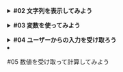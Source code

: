 **<details><summary>#02 文字列を表示してみよう</summary>**
  - コメント方法

    ```ruby
    # 先頭にパウンド記号(#) コメント　で文末までコメント扱いになる。

    # comment
    ```

    ```ruby
    # 複数行のコメントの場合、=begin と =end の間に何行でも書いていくことができる。

    =begin
    comment
    comment
    =end
    ```

  - ターミナルについて

    ```ruby
    # ターミナル内をクリアにする

    % clear と打つか または control + L
    ```
</details>

**<details><summary>#03 変数を使ってみよう</summary>**
- 変数は値につける名前のこと。
- 変数に値を割り当てることを「値を代入する」というので、用語として覚えておいてください。
- 文字列の中に変数を埋め込むこともできます。
    - 変数を埋め込むには`#{}`で変数名を`#{name}`と書いてあげる。
- 変数を使うとプログラムが変更に強くなるという利点があります。
    - 例えばyoshiwoを大文字にしたかった場合、変数を使っていなかったらyoshiwoと書いていた箇所全てを修正する必要があります。ただし、変数を使えばname = “yoshiwo”の1箇所だけを直すだけで済むことがわかります。
    
    ```ruby
    # puts "hello yoshiwo"
    # puts "hello yoshiwo again!"
    
    name = "YOSHIWO"
    puts name
    
    puts "hello #{name}"
    puts "hello #{name} again!"
    ```
    
- 変数はとても便利なので、積極的に使っていくといいかと思います。</details>

**<details><summary>#04 ユーザーからの入力を受け取ろう</summary>**
- 入力を受け取って変数に代入してみましょう。
    - gets(ゲッツ、ゲットエス)という命令を使えば、入力を受け取って返してくれるので、`name = gets` としてあげます。
    - puts(プッツ、プットエス)。
    
    ```ruby
    % ruby main.rb
    tom
    hello tom
    hello tom
     again!
    ```
    
    - again!の手前で変な改行が入っているのが気になります。これは、getsは改行付きで値を取得するからなので、改行を除去したい場合は`gets.chomp`(チョンプ)としてあげればOKです。
    
    ```ruby
    name = gets.chomp # 改行を除去する
    
    puts "hello #{name}"
    puts "hello #{name} again!"
    ```
    
    ```ruby
    % ruby main.rb
    tom
    hello tom
    hello tom again!
    ```
    
    - 入力待ちをする時にメッセージがあるとわかりやすいので、getsの前にYour name?と常時して訊くようにしてあげましょう。
    
    ```ruby
    puts "Your name?"
    name = gets.chomp
    
    puts "hello #{name}"
    puts "hello #{name} again!"
    ```
    
    ```ruby
    % ruby main.rb
    Your name?
    ```
    
    - 表示がされましたが、Your name?のあとに改行がない方がわかりやすいですね。
    - では、プログラムを一旦終了させたいのですが、オンラインターミナルを1回クリックしてアクティブにした後に、プログラムを途中で止めるにはcontrol + C としてあげればOKです。
    
    ```ruby
    # control + C を実行 変なメッセージが出ますが、プロンプトに戻っていればOKです
    % ruby main.rb
    Your name?
    ^Cmain.rb:2:in `gets': Interrupt
    	from main.rb:2:in `gets'
    	from main.rb:2:in `<main>'
    
    yoshiwo@Yoshiwos-MacBook-Pro dotinstall.ruby %
    ```
    
    - 修正をどのようにするのかというと、1行目のputsをprintにしてあげれば、最後に改行が出力されないのでこれで実行してみます。
    - プロンプトとは`~ %`の部分です。これが出ているときは、Linuxコマンドが入力できる状態であることを表しています。
    
    ```ruby
    print "Your name?"
    name = gets.chomp
    
    puts "hello #{name}"
    puts "hello #{name} again!"
    ```
    
    ```ruby
    % ruby main.rb
    Your name? tom
    hello  tom
    hello  tom again!
    ```
    
  </details>
  
- #05 数値を受け取って計算してみよう
